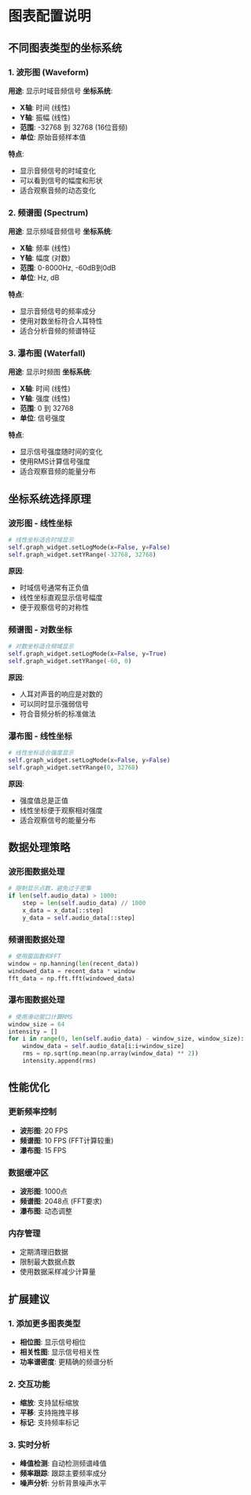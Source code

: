 # 图表配置说明

## 不同图表类型的坐标系统

### 1. 波形图 (Waveform)
**用途**: 显示时域音频信号
**坐标系统**:
- **X轴**: 时间 (线性)
- **Y轴**: 振幅 (线性)
- **范围**: -32768 到 32768 (16位音频)
- **单位**: 原始音频样本值

**特点**:
- 显示音频信号的时域变化
- 可以看到信号的幅度和形状
- 适合观察音频的动态变化

### 2. 频谱图 (Spectrum)
**用途**: 显示频域音频信号
**坐标系统**:
- **X轴**: 频率 (线性)
- **Y轴**: 幅度 (对数)
- **范围**: 0-8000Hz, -60dB到0dB
- **单位**: Hz, dB

**特点**:
- 显示音频信号的频率成分
- 使用对数坐标符合人耳特性
- 适合分析音频的频谱特征

### 3. 瀑布图 (Waterfall)
**用途**: 显示时频图
**坐标系统**:
- **X轴**: 时间 (线性)
- **Y轴**: 强度 (线性)
- **范围**: 0 到 32768
- **单位**: 信号强度

**特点**:
- 显示信号强度随时间的变化
- 使用RMS计算信号强度
- 适合观察音频的能量分布

## 坐标系统选择原理

### 波形图 - 线性坐标
```python
# 线性坐标适合时域显示
self.graph_widget.setLogMode(x=False, y=False)
self.graph_widget.setYRange(-32768, 32768)
```

**原因**:
- 时域信号通常有正负值
- 线性坐标直观显示信号幅度
- 便于观察信号的对称性

### 频谱图 - 对数坐标
```python
# 对数坐标适合频域显示
self.graph_widget.setLogMode(x=False, y=True)
self.graph_widget.setYRange(-60, 0)
```

**原因**:
- 人耳对声音的响应是对数的
- 可以同时显示强弱信号
- 符合音频分析的标准做法

### 瀑布图 - 线性坐标
```python
# 线性坐标适合强度显示
self.graph_widget.setLogMode(x=False, y=False)
self.graph_widget.setYRange(0, 32768)
```

**原因**:
- 强度值总是正值
- 线性坐标便于观察相对强度
- 适合观察信号的能量分布

## 数据处理策略

### 波形图数据处理
```python
# 限制显示点数，避免过于密集
if len(self.audio_data) > 1000:
    step = len(self.audio_data) // 1000
    x_data = x_data[::step]
    y_data = self.audio_data[::step]
```

### 频谱图数据处理
```python
# 使用窗函数和FFT
window = np.hanning(len(recent_data))
windowed_data = recent_data * window
fft_data = np.fft.fft(windowed_data)
```

### 瀑布图数据处理
```python
# 使用滑动窗口计算RMS
window_size = 64
intensity = []
for i in range(0, len(self.audio_data) - window_size, window_size):
    window_data = self.audio_data[i:i+window_size]
    rms = np.sqrt(np.mean(np.array(window_data) ** 2))
    intensity.append(rms)
```

## 性能优化

### 更新频率控制
- **波形图**: 20 FPS
- **频谱图**: 10 FPS (FFT计算较重)
- **瀑布图**: 15 FPS

### 数据缓冲区
- **波形图**: 1000点
- **频谱图**: 2048点 (FFT要求)
- **瀑布图**: 动态调整

### 内存管理
- 定期清理旧数据
- 限制最大数据点数
- 使用数据采样减少计算量

## 扩展建议

### 1. 添加更多图表类型
- **相位图**: 显示信号相位
- **相关性图**: 显示信号相关性
- **功率谱密度**: 更精确的频谱分析

### 2. 交互功能
- **缩放**: 支持鼠标缩放
- **平移**: 支持拖拽平移
- **标记**: 支持频率标记

### 3. 实时分析
- **峰值检测**: 自动检测频谱峰值
- **频率跟踪**: 跟踪主要频率成分
- **噪声分析**: 分析背景噪声水平 